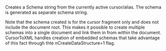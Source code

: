 ﻿Creates a Schema string from the currently active cursor/alias. The schema is generated as separate schema string.

Note that the schema created is for the cursor fragment only and does not include the document root. This makes it possible to create multiple schemas into a single document and link them in from within the document. CursorToXML handles creation of embedded schemas that take advantage of this fact through thte nCreateDataStructure=1 flag.